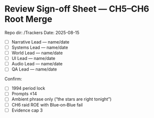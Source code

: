 # Review Sign‑off Sheet — CH5–CH6 Root Merge
Repo dir: /Trackers
Date: 2025-08-15

- [ ] Narrative Lead — name/date
- [ ] Systems Lead — name/date
- [ ] World Lead — name/date
- [ ] UI Lead — name/date
- [ ] Audio Lead — name/date
- [ ] QA Lead — name/date

Confirm:
- [ ] 1994 period lock
- [ ] Prompts ≤14
- [ ] Ambient phrase only (“the stars are right tonight”)
- [ ] CH6 raid ROE with Blue‑on‑Blue fail
- [ ] Evidence cap 3
